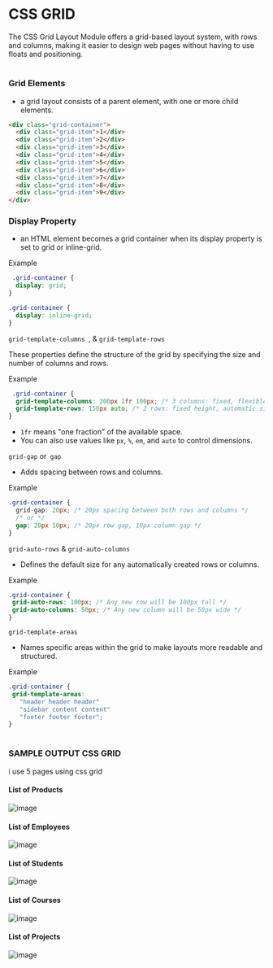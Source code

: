 # CSS GRID

The CSS Grid Layout Module offers a grid-based layout system, with rows and columns, making it easier to design web pages without having to use floats and positioning.
#

### Grid Elements
- a grid layout consists of a parent element, with one or more child elements.
``` html
<div class="grid-container">
  <div class="grid-item">1</div>
  <div class="grid-item">2</div>
  <div class="grid-item">3</div>
  <div class="grid-item">4</div>
  <div class="grid-item">5</div>
  <div class="grid-item">6</div>
  <div class="grid-item">7</div>
  <div class="grid-item">8</div>
  <div class="grid-item">9</div>
</div>
```
### Display Property
- an HTML element becomes a grid container when its display property is set to grid or inline-grid.

 Example
``` css
 .grid-container {
  display: grid;
}
```
``` css
.grid-container {
  display: inline-grid;
}
```
 `grid-template-columns `, &  `grid-template-rows `
 
These properties define the structure of the grid by specifying the size and number of columns and rows.

 Example
``` css
 .grid-container {
  grid-template-columns: 200px 1fr 100px; /* 3 columns: fixed, flexible, fixed */
  grid-template-rows: 150px auto; /* 2 rows: fixed height, automatic size */
}
```

- `1fr` means "one fraction" of the available space.
- You can also use values like `px`, `%`, `em`, and `auto` to control dimensions.


`grid-gap` or` gap`

 - Adds spacing between rows and columns.
   
 Example
``` css
.grid-container {
  grid-gap: 20px; /* 20px spacing between both rows and columns */
  /* or */
  gap: 20px 10px; /* 20px row gap, 10px column gap */
}
```
`grid-auto-rows` & `grid-auto-columns`

- Defines the default size for any automatically created rows or columns.
  
 Example
 ``` CSS
.grid-container {
  grid-auto-rows: 100px; /* Any new row will be 100px tall */
  grid-auto-columns: 50px; /* Any new column will be 50px wide */
}
 ```

`grid-template-areas`

- Names specific areas within the grid to make layouts more readable and structured.

 Example
 ``` CSS
.grid-container {
  grid-template-areas: 
    "header header header"
    "sidebar content content"
    "footer footer footer";
}
 ```
#

### SAMPLE OUTPUT  CSS GRID
i use 5 pages using css grid

#### List of Products
![image](https://github.com/user-attachments/assets/cf162615-d9dd-4b89-8729-d6831645ad70)

#### List of Employees
![image](https://github.com/user-attachments/assets/64128669-e28d-493c-88ba-61ada090ea4b)

#### List of Students
![image](https://github.com/user-attachments/assets/2146a393-8cd1-44d4-bb69-badd426ce918)

#### List of Courses
![image](https://github.com/user-attachments/assets/4a959f72-1d5e-4b2c-883e-82b97c247cfb)

#### List of Projects
![image](https://github.com/user-attachments/assets/4a8fb63f-a0e0-4e98-817a-5a53f5b9effb)






  
